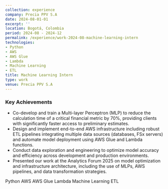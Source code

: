 ```yaml
---
collection: experience
company: Precia PPV S.A
date: 2024-08-01-01
excerpt: ''
location: Bogotá, Colombia
period: 2024-08 - 2024-12
permalink: /experience/work-2024-08-machine-learning-intern
technologies:
- Python
- AWS
- AWS Glue
- Lambda
- Machine Learning
- ETL
title: Machine Learning Intern
type: work
venue: Precia PPV S.A
---
```


### Key Achievements

* Co-develop and train a Multi-layer Perceptron (MLP) to reduce the calculation time of a critical financial metric by 70%, providing clients with significantly faster access to preliminary estimates.
* Design and implement end-to-end AWS infrastructure including robust ETL pipelines integrating multiple data sources (databases, FSx servers) and automate model deployment using AWS Glue and Lambda functions.
* Conduct data exploration and engineering to optimize model accuracy and efficiency across development and production environments.
* Presented our work at the Analytics Forum 2025 on model optimization and infrastructure architecture, including the use of MLPs, AWS pipelines, and data transformation strategies.



<div class="archive__item-tags">
  <span class="archive__tag">Python</span>
  <span class="archive__tag">AWS</span>
  <span class="archive__tag">AWS Glue</span>
  <span class="archive__tag">Lambda</span>
  <span class="archive__tag">Machine Learning</span>
  <span class="archive__tag">ETL</span>
</div>
